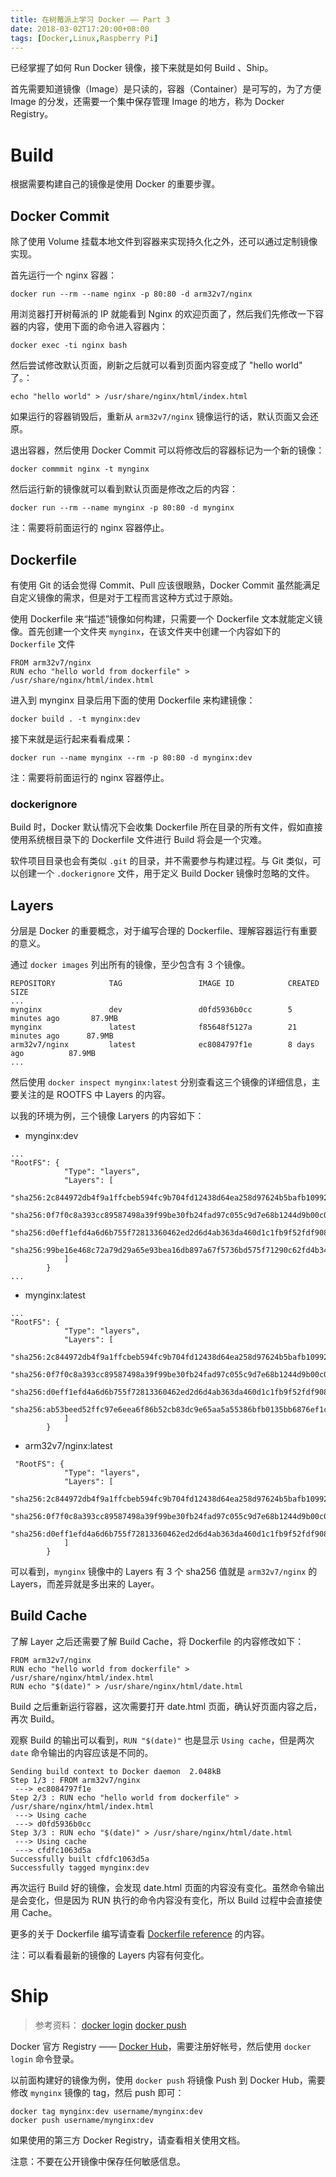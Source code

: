 ```yaml
---
title: 在树莓派上学习 Docker —— Part 3
date: 2018-03-02T17:20:00+08:00
tags: [Docker,Linux,Raspberry Pi]
---
```


已经掌握了如何 Run Docker 镜像，接下来就是如何 Build 、Ship。

首先需要知道镜像（Image）是只读的，容器（Container）是可写的，为了方便 Image 的分发，还需要一个集中保存管理 Image 的地方，称为 Docker Registry。

<!--more-->

# Build

根据需要构建自己的镜像是使用 Docker 的重要步骤。

## Docker Commit

除了使用 Volume 挂载本地文件到容器来实现持久化之外，还可以通过定制镜像实现。

首先运行一个 nginx 容器：

```shell
docker run --rm --name nginx -p 80:80 -d arm32v7/nginx
```

用浏览器打开树莓派的 IP 就能看到 Nginx 的欢迎页面了，然后我们先修改一下容器的内容，使用下面的命令进入容器内：

```shell
docker exec -ti nginx bash
```

然后尝试修改默认页面，刷新之后就可以看到页面内容变成了 "hello world" 了。：

```shell
echo "hello world" > /usr/share/nginx/html/index.html
```

如果运行的容器销毁后，重新从 `arm32v7/nginx` 镜像运行的话，默认页面又会还原。

退出容器，然后使用 Docker Commit 可以将修改后的容器标记为一个新的镜像：

```shell
docker commmit nginx -t mynginx
```

然后运行新的镜像就可以看到默认页面是修改之后的内容：

```shell
docker run --rm --name mynginx -p 80:80 -d mynginx
```

注：需要将前面运行的 nginx 容器停止。

## Dockerfile

有使用 Git 的话会觉得 Commit、Pull 应该很眼熟，Docker Commit 虽然能满足自定义镜像的需求，但是对于工程而言这种方式过于原始。

使用 Dockerfile 来“描述”镜像如何构建，只需要一个 Dockerfile 文本就能定义镜像。首先创建一个文件夹 `mynginx`，在该文件夹中创建一个内容如下的 `Dockerfile` 文件

```
FROM arm32v7/nginx
RUN echo "hello world from dockerfile" > /usr/share/nginx/html/index.html
```

进入到 mynginx 目录后用下面的使用 Dockerfile 来构建镜像：

```shell
docker build . -t mynginx:dev
```

接下来就是运行起来看看成果：

```shell
docker run --name mynginx --rm -p 80:80 -d mynginx:dev
```
注：需要将前面运行的 nginx 容器停止。

### dockerignore

Build 时，Docker 默认情况下会收集 Dockerfile 所在目录的所有文件，假如直接使用系统根目录下的 Dockerfile 文件进行 Build 将会是一个灾难。

软件项目目录也会有类似 `.git` 的目录，并不需要参与构建过程。与 Git 类似，可以创建一个 `.dockerignore` 文件，用于定义 Build Docker 镜像时忽略的文件。

## Layers

分层是 Docker 的重要概念，对于编写合理的 Dockerfile、理解容器运行有重要的意义。

通过 `docker images` 列出所有的镜像，至少包含有 3 个镜像。

```
REPOSITORY            TAG                 IMAGE ID            CREATED             SIZE
...
mynginx               dev                 d0fd5936b0cc        5 minutes ago       87.9MB
mynginx               latest              f85648f5127a        21 minutes ago      87.9MB
arm32v7/nginx         latest              ec8084797f1e        8 days ago          87.9MB
...
```

然后使用 `docker inspect mynginx:latest` 分别查看这三个镜像的详细信息，主要关注的是 ROOTFS 中 Layers 的内容。

以我的环境为例，三个镜像 Laryers 的内容如下：

* mynginx:dev

```
...
"RootFS": {
            "Type": "layers",
            "Layers": [
                "sha256:2c844972db4f9a1ffcbeb594fc9b704fd12438d64ea258d97624b5bafb109921",
                "sha256:0f7f0c8a393cc89587498a39f99be30fb24fad97c055c9d7e68b1244d9b00c04",
                "sha256:d0eff1efd4a6d6b755f72813360462ed2d6d4ab363da460d1c1fb9f52fdf9089",
                "sha256:99be16e468c72a79d29a65e93bea16db897a67f5736bd575f71290c62fd4b341"
            ]
        }
...
```

* mynginx:latest

```
...
"RootFS": {
            "Type": "layers",
            "Layers": [
                "sha256:2c844972db4f9a1ffcbeb594fc9b704fd12438d64ea258d97624b5bafb109921",
                "sha256:0f7f0c8a393cc89587498a39f99be30fb24fad97c055c9d7e68b1244d9b00c04",
                "sha256:d0eff1efd4a6d6b755f72813360462ed2d6d4ab363da460d1c1fb9f52fdf9089",
                "sha256:ab53beed52ffc97e6eea6f86b52cb83dc9e65aa5a55386bfb0135bb6876ef1ca"
            ]
        }

```

* arm32v7/nginx:latest

```
 "RootFS": {
            "Type": "layers",
            "Layers": [
                "sha256:2c844972db4f9a1ffcbeb594fc9b704fd12438d64ea258d97624b5bafb109921",
                "sha256:0f7f0c8a393cc89587498a39f99be30fb24fad97c055c9d7e68b1244d9b00c04",
                "sha256:d0eff1efd4a6d6b755f72813360462ed2d6d4ab363da460d1c1fb9f52fdf9089"
            ]
        }

```

可以看到，`mynginx` 镜像中的 Layers 有 3 个 sha256 值就是 `arm32v7/nginx` 的 Layers，而差异就是多出来的 Layer。

## Build Cache

了解 Layer 之后还需要了解 Build Cache，将 Dockerfile 的内容修改如下：

```
FROM arm32v7/nginx
RUN echo "hello world from dockerfile" > /usr/share/nginx/html/index.html
RUN echo "$(date)" > /usr/share/nginx/html/date.html
```

Build 之后重新运行容器，这次需要打开 date.html 页面，确认好页面内容之后，再次 Build。

观察 Build 的输出可以看到，`RUN "$(date)"` 也是显示 `Using cache`，但是两次 `date` 命令输出的内容应该是不同的。

```
Sending build context to Docker daemon  2.048kB
Step 1/3 : FROM arm32v7/nginx
 ---> ec8084797f1e
Step 2/3 : RUN echo "hello world from dockerfile" > /usr/share/nginx/html/index.html
 ---> Using cache
 ---> d0fd5936b0cc
Step 3/3 : RUN echo "$(date)" > /usr/share/nginx/html/date.html
 ---> Using cache
 ---> cfdfc1063d5a
Successfully built cfdfc1063d5a
Successfully tagged mynginx:dev
```

再次运行 Build 好的镜像，会发现 date.html 页面的内容没有变化。虽然命令输出是会变化，但是因为 RUN 执行的命令内容没有变化，所以 Build 过程中会直接使用 Cache。

更多的关于 Dockerfile 编写请查看 [Dockerfile reference](https://docs.docker.com/engine/reference/builder/) 的内容。

注：可以看看最新的镜像的 Layers 内容有何变化。

# Ship

> 参考资料：
> [docker login](https://docs.docker.com/engine/reference/commandline/login/)
> [docker push](https://docs.docker.com/engine/reference/commandline/push/)

Docker 官方 Registry —— [Docker Hub](https://hub.docker.com/)，需要注册好帐号，然后使用 `docker login` 命令登录。

以前面构建好的镜像为例，使用 `docker push` 将镜像 Push 到 Docker Hub，需要修改 `mynginx` 镜像的 tag，然后 push 即可：

```shell
docker tag mynginx:dev username/mynginx:dev
docker push username/mynginx:dev
```

如果使用的第三方 Docker Registry，请查看相关使用文档。

注意：不要在公开镜像中保存任何敏感信息。